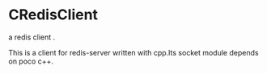 # CRedisClient
a redis client .

This is a client for redis-server written with cpp.Its socket module depends on poco c++.
